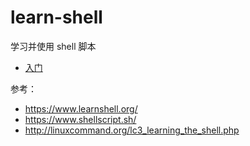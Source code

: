# learn-shell

学习并使用 shell 脚本

- [入门](./docs/guide.md)

参考：

- https://www.learnshell.org/
- https://www.shellscript.sh/
- http://linuxcommand.org/lc3_learning_the_shell.php
